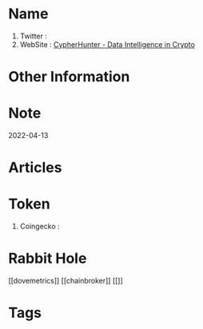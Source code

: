 # Name
1. Twitter : 
2. WebSite : [CypherHunter - Data Intelligence in Crypto](https://www.cypherhunter.com/en/)

# Other Information


# Note 

2022-04-13

# Articles

# Token 
1. Coingecko : 

# Rabbit Hole
[[dovemetrics]] [[chainbroker]] [[]]

# Tags


